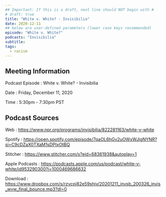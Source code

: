 ```yaml
---
## Important: If this is a draft, next line should NOT begin with #
# draft: true
title: "White v. White? - Invisibilia"
date: 2020-12-11
## below are user-defined parameters (lower case keys recommended)
episode: "White v. White?"
podcasts: "Invisibilia"
subtitle:
tags:
  - racism
---
```


## Meeting Information

Podcast Episode
:   White v. White? - Invisibilia

Date
:   Friday, December 11, 2020

Time
:   5:30pm - 7:30pm PST

## Podcast Sources

Web
:   https://www.npr.org/programs/invisibilia/822281163/white-v-white

Spotify
:   https://open.spotify.com/episode/7qaOL6hGv2uOWxWJigNYNR?si=C9cDZaX0TXaM1sDPIxOtBQ

Stitcher
:   https://www.stitcher.com/s?eid=68361938&autoplay=1

Apple Podcasts
:   https://podcasts.apple.com/us/podcast/white-v-white/id953290300?i=1000469686632

Download
:   https://www.dropbox.com/s/rzycpj82e59shjv/20201211_invsb_200326_invis_wvw_final_bounce.mp3?dl=0

